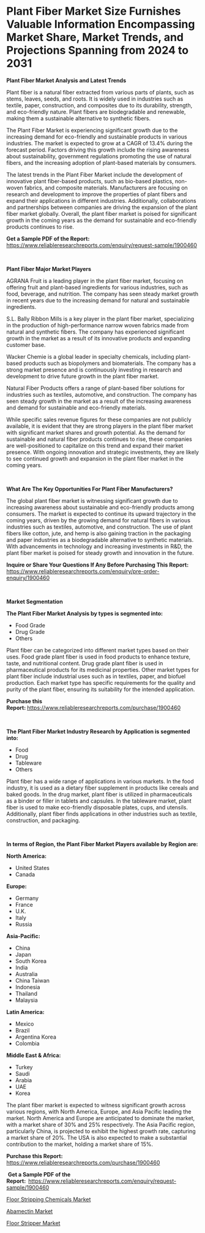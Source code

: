 <p><h1>Plant Fiber Market Size Furnishes Valuable Information Encompassing Market Share, Market Trends, and Projections Spanning from 2024 to 2031</h1></p><p><strong>Plant Fiber Market Analysis and Latest Trends</strong></p>
<p><p>Plant fiber is a natural fiber extracted from various parts of plants, such as stems, leaves, seeds, and roots. It is widely used in industries such as textile, paper, construction, and composites due to its durability, strength, and eco-friendly nature. Plant fibers are biodegradable and renewable, making them a sustainable alternative to synthetic fibers.</p><p>The Plant Fiber Market is experiencing significant growth due to the increasing demand for eco-friendly and sustainable products in various industries. The market is expected to grow at a CAGR of 13.4% during the forecast period. Factors driving this growth include the rising awareness about sustainability, government regulations promoting the use of natural fibers, and the increasing adoption of plant-based materials by consumers.</p><p>The latest trends in the Plant Fiber Market include the development of innovative plant fiber-based products, such as bio-based plastics, non-woven fabrics, and composite materials. Manufacturers are focusing on research and development to improve the properties of plant fibers and expand their applications in different industries. Additionally, collaborations and partnerships between companies are driving the expansion of the plant fiber market globally. Overall, the plant fiber market is poised for significant growth in the coming years as the demand for sustainable and eco-friendly products continues to rise.</p></p>
<p><strong>Get a Sample PDF of the Report:&nbsp;</strong> <a href="https://www.reliableresearchreports.com/enquiry/request-sample/1900460">https://www.reliableresearchreports.com/enquiry/request-sample/1900460</a></p>
<p>&nbsp;</p>
<p><strong>Plant Fiber Major Market Players</strong></p>
<p><p>AGRANA Fruit is a leading player in the plant fiber market, focusing on offering fruit and plant-based ingredients for various industries, such as food, beverage, and nutrition. The company has seen steady market growth in recent years due to the increasing demand for natural and sustainable ingredients. </p><p>S.L. Bally Ribbon Mills is a key player in the plant fiber market, specializing in the production of high-performance narrow woven fabrics made from natural and synthetic fibers. The company has experienced significant growth in the market as a result of its innovative products and expanding customer base.</p><p>Wacker Chemie is a global leader in specialty chemicals, including plant-based products such as biopolymers and biomaterials. The company has a strong market presence and is continuously investing in research and development to drive future growth in the plant fiber market.</p><p>Natural Fiber Products offers a range of plant-based fiber solutions for industries such as textiles, automotive, and construction. The company has seen steady growth in the market as a result of the increasing awareness and demand for sustainable and eco-friendly materials.</p><p>While specific sales revenue figures for these companies are not publicly available, it is evident that they are strong players in the plant fiber market with significant market shares and growth potential. As the demand for sustainable and natural fiber products continues to rise, these companies are well-positioned to capitalize on this trend and expand their market presence. With ongoing innovation and strategic investments, they are likely to see continued growth and expansion in the plant fiber market in the coming years.</p></p>
<p>&nbsp;</p>
<p><strong>What Are The Key Opportunities For Plant Fiber Manufacturers?</strong></p>
<p><p>The global plant fiber market is witnessing significant growth due to increasing awareness about sustainable and eco-friendly products among consumers. The market is expected to continue its upward trajectory in the coming years, driven by the growing demand for natural fibers in various industries such as textiles, automotive, and construction. The use of plant fibers like cotton, jute, and hemp is also gaining traction in the packaging and paper industries as a biodegradable alternative to synthetic materials. With advancements in technology and increasing investments in R&D, the plant fiber market is poised for steady growth and innovation in the future.</p></p>
<p><strong>Inquire or Share Your Questions If Any Before Purchasing This Report:</strong> <a href="https://www.reliableresearchreports.com/enquiry/pre-order-enquiry/1900460">https://www.reliableresearchreports.com/enquiry/pre-order-enquiry/1900460</a></p>
<p>&nbsp;</p>
<p><strong>Market Segmentation</strong></p>
<p><strong>The Plant Fiber Market Analysis by types is segmented into:</strong></p>
<p><ul><li>Food Grade</li><li>Drug Grade</li><li>Others</li></ul></p>
<p><p>Plant fiber can be categorized into different market types based on their uses. Food grade plant fiber is used in food products to enhance texture, taste, and nutritional content. Drug grade plant fiber is used in pharmaceutical products for its medicinal properties. Other market types for plant fiber include industrial uses such as in textiles, paper, and biofuel production. Each market type has specific requirements for the quality and purity of the plant fiber, ensuring its suitability for the intended application.</p></p>
<p><strong>Purchase this Report:&nbsp;</strong><a href="https://www.reliableresearchreports.com/purchase/1900460">https://www.reliableresearchreports.com/purchase/1900460</a></p>
<p>&nbsp;</p>
<p><strong>The Plant Fiber Market Industry Research by Application is segmented into:</strong></p>
<p><ul><li>Food</li><li>Drug</li><li>Tableware</li><li>Others</li></ul></p>
<p><p>Plant fiber has a wide range of applications in various markets. In the food industry, it is used as a dietary fiber supplement in products like cereals and baked goods. In the drug market, plant fiber is utilized in pharmaceuticals as a binder or filler in tablets and capsules. In the tableware market, plant fiber is used to make eco-friendly disposable plates, cups, and utensils. Additionally, plant fiber finds applications in other industries such as textile, construction, and packaging.</p></p>
<p>&nbsp;</p>
<p><strong>In terms of Region, the Plant Fiber Market Players available by Region are:</strong></p>
<p>
    <p> <strong> North America: </strong>
        <ul>
            <li>United States</li>
            <li>Canada</li>
        </ul>
        </p> 
    <p> <strong> Europe: </strong>
        <ul>
            <li>Germany</li>
            <li>France</li>
            <li>U.K.</li>
            <li>Italy</li>
            <li>Russia</li>
        </ul>
        </p> 
    <p> <strong> Asia-Pacific: </strong>
        <ul>
            <li>China</li>
            <li>Japan</li>
            <li>South Korea</li>
            <li>India</li>
            <li>Australia</li>
            <li>China Taiwan</li>
            <li>Indonesia</li>
            <li>Thailand</li>
            <li>Malaysia</li>
        </ul>
        </p> 
    <p> <strong> Latin America: </strong>
        <ul>
            <li>Mexico</li>
            <li>Brazil</li>
            <li>Argentina Korea</li>
            <li>Colombia</li>
        </ul>
        </p> 
    <p> <strong> Middle East & Africa: </strong>
        <ul>
            <li>Turkey</li>
            <li>Saudi</li>
            <li>Arabia</li>
            <li>UAE</li>
            <li>Korea</li>
        </ul>
    </p>
    </p>
<p><p>The plant fiber market is expected to witness significant growth across various regions, with North America, Europe, and Asia Pacific leading the market. North America and Europe are anticipated to dominate the market, with a market share of 30% and 25% respectively. The Asia Pacific region, particularly China, is projected to exhibit the highest growth rate, capturing a market share of 20%. The USA is also expected to make a substantial contribution to the market, holding a market share of 15%.</p></p>
<p><strong>Purchase this Report: </strong><a href="https://www.reliableresearchreports.com/purchase/1900460">https://www.reliableresearchreports.com/purchase/1900460</a></p>
<p>&nbsp;<strong>Get a Sample PDF of the Report:&nbsp;&nbsp;</strong><a href="https://www.reliableresearchreports.com/enquiry/request-sample/1900460">https://www.reliableresearchreports.com/enquiry/request-sample/1900460</a></p>
<p><strong></strong></p>
<p><p><a href="https://github.com/jaidynmorantestelletmjzya/Market-Research-Report-List-1/blob/main/floor-stripping-chemicals-market.md">Floor Stripping Chemicals Market</a></p><p><a href="https://github.com/juniordelafrance/Market-Research-Report-List-2/blob/main/abamectin-market.md">Abamectin Market</a></p><p><a href="https://github.com/ruddyyedelwadw/Market-Research-Report-List-1/blob/main/floor-stripper-market.md">Floor Stripper Market</a></p></p>